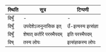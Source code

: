 | स्थिति | सूत्र | टिप्पणी |
| ----- | ------- | ------ |
| विषुँ | - | - |
| विषुँ | उपदेशेऽजनुनासिक इत् | उँ-इत्यस्य इत्संज्ञा |
| विषुँ | शेषात् कर्तरि परस्मैपदम् | इति परस्मैपदम् |
| विष् | तस्य लोपः | इत्संज्ञकस्य लोपः |
